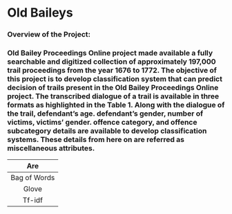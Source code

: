 <h1> Old Baileys </h1>

<h3>Overview of the Project: <h3>
Old Bailey Proceedings Online project made available a fully searchable and digitized collection of approximately 197,000 trail proceedings from the year 1676 to 1772. The objective of this project is to develop classification system that can predict decision of trails present in the Old Bailey Proceedings Online project. The transcribed dialogue of a trail is available in three formats as highlighted in the Table 1. Along with the dialogue of the trail, defendant’s age. 
defendant’s gender, number of victims, victims’ gender. offence category, and offence subcategory details are available to develop classification systems. These details from here on are referred as miscellaneous attributes.  

 | Are           | 
 |:-------------:|
 | Bag of Words | 
 | Glove      |   
 | Tf-idf      |   




